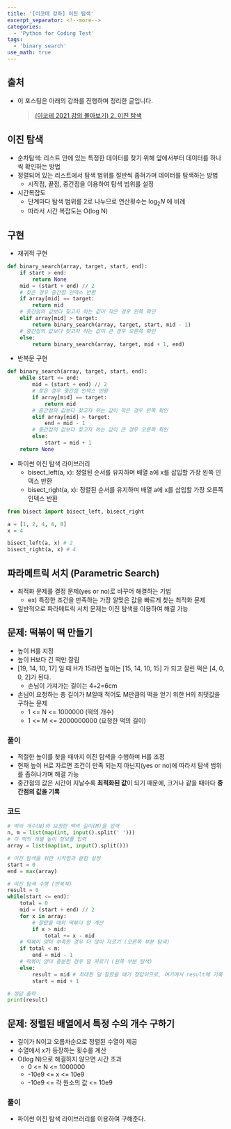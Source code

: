 ```yaml
---
title: '[이코테 강좌] 이진 탐색'
excerpt_separator: <!--more-->
categories:
  - 'Python for Coding Test'
tags:
  - 'binary search'
use_math: true
---
```


## 출처

- 이 포스팅은 아래의 강좌를 진행하며 정리한 글입니다.
  > [(이코테 2021 강의 몰아보기) 2. 이진 탐색](https://youtu.be/94RC-DsGMLo?list=PLRx0vPvlEmdAghTr5mXQxGpHjWqSz0dgC)

## 이진 탐색

- 순차탐색: 리스트 안에 있는 특정한 데이터를 찾기 위해 앞에서부터 데이터를 하나씩 확인하는 방법
- 정렬되어 있는 리스트에서 탐색 범위를 절반씩 좁혀가며 데이터를 탐색하는 방법
  - 시작점, 끝점, 중간점을 이용하여 탐색 범위를 설정
- 시간복잡도
  - 단계마다 탐색 범위를 2로 나누므로 연산횟수는 $\log_{2}{N}$ 에 비례
  - 따라서 시간 복잡도는 O(log N)

## 구현

- 재귀적 구현

```python
def binary_search(array, target, start, end):
    if start > end:
        return None
    mid = (start + end) // 2
    # 찾은 경우 중간점 인덱스 반환
    if array[mid] == target:
        return mid
    # 중간점의 값보다 찾고자 하는 값이 작은 경우 왼쪽 확인
    elif array[mid] > target:
        return binary_search(array, target, start, mid - 1)
    # 중간점의 값보다 찾고자 하는 값이 큰 경우 오른쪽 확인
    else:
        return binary_search(array, target, mid + 1, end)
```

- 반복문 구현

```python
def binary_search(array, target, start, end):
    while start <= end:
        mid = (start + end) // 2
        # 찾은 경우 중간점 인덱스 반환
        if array[mid] == target:
            return mid
        # 중간점의 값보다 찾고자 하는 값이 작은 경우 왼쪽 확인
        elif array[mid] > target:
            end = mid - 1
        # 중간점의 값보다 찾고자 하는 값이 큰 경우 오른쪽 확인
        else:
            start = mid + 1
    return None
```

- 파이썬 이진 탐색 라이브러리
  - bisect_left(a, x): 정렬된 순서를 유지하며 배열 a에 x를 삽입할 가장 왼쪽 인덱스 반환
  - bisect_right(a, x): 정렬된 순서를 유지하며 배열 a에 x를 삽입할 가장 오른쪽 인덱스 반환

```python
from bisect import bisect_left, bisect_right

a = [1, 2, 4, 4, 8]
x = 4

bisect_left(a, x) # 2
bisect_right(a, x) # 4
```

## 파라메트릭 서치 (Parametric Search)

- 최적화 문제를 결정 문제(yes or no)로 바꾸어 해결하는 기법
  - ex) 특정한 조건을 만족하는 가장 알맞은 값을 빠르게 찾는 최적화 문제
- 일반적으로 파라메트릭 서치 문제는 이진 탐색을 이용하여 해결 가능

## 문제: 떡볶이 떡 만들기

- 높이 H를 지정
- 높이 H보다 긴 떡만 잘림
- [19, 14, 10, 17] 일 때 H가 15라면 높이는 [15, 14, 10, 15] 가 되고 잘린 떡은 [4, 0, 0, 2]가 된다.
  - 손님이 가져가는 길이는 4+2=6cm
- 손님이 요청하는 총 길이가 M일때 적어도 M만큼의 떡을 얻기 위한 H의 최댓값을 구하는 문제
  - 1 <= N <= 1000000 (떡의 개수)
  - 1 <= M <= 2000000000 (요청한 떡의 길이)

### 풀이

- 적절한 높이를 찾을 때까지 이진 탐색을 수행하며 H를 조정
- 현재 높이 H로 자르면 조건이 만족 되는지 아닌지(yes or no)에 따라서 탐색 범위를 좁혀나가며 해결 가능
- 중간점의 값은 시간이 지날수록 **최적화된 값**이 되기 때문에, 크거나 같을 때마다 **중간점의 값을 기록**

### 코드

```python
# 떡의 개수(N)와 요청한 떡의 길이(M)을 입력
n, m = list(map(int, input().split(' ')))
# 각 떡의 개별 높이 정보를 입력
array = list(map(int, input().split()))

# 이진 탐색을 위한 시작점과 끝점 설정
start = 0
end = max(array)

# 이진 탐색 수행 (반복적)
result = 0
while(start <= end):
    total = 0
    mid = (start + end) // 2
    for x in array:
        # 잘랐을 때의 떡볶이 양 계산
        if x > mid:
            total += x - mid
    # 떡볶이 양이 부족한 경우 더 많이 자르기 (오른쪽 부분 탐색)
    if total < m:
        end = mid - 1
    # 떡볶이 양이 충분한 경우 덜 자르기 (왼쪽 부분 탐색)
    else:
        result = mid # 최대한 덜 잘랐을 때가 정답이므로, 여기에서 result에 기록
        start = mid + 1

# 정답 출력
print(result)
```

## 문제: 정렬된 배열에서 특정 수의 개수 구하기

- 길이가 N이고 오름차순으로 정렬된 수열이 제공
- 수열에서 x가 등장하는 횟수를 계산
- O(log N)으로 해결하지 않으면 시간 초과
  - 0 <= N <= 1000000
  - -10e9 <= x <= 10e9
  - -10e9 <= 각 원소의 값 <= 10e9

### 풀이

- 파이썬 이진 탐색 라이브러리를 이용하여 구해준다.
